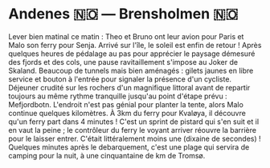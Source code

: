 # Andenes :norway: — Brensholmen :norway:

<!-- 89km / 1121m+ / 1121m- -->

Lever bien matinal ce matin : Theo et Bruno ont leur avion pour Paris et Malo son ferry pour Senja. Arrivé sur l'île, le soleil est enfin de retour ! Après quelques heures de pédalage au pas pour apprécier le paysage démesuré des fjords et des cols, une pause ravitaillement s'impose au Joker de Skaland. Beaucoup de tunnels mais bien aménagés : gilets jaunes en libre service et bouton à l'entrée pour signaler la présence d'un cycliste. Déjeuner crudité sur les rochers d'un magnifique littoral avant de repartir toujours au même rythme tranquille jusqu'au point d'étape prévu : Mefjordbotn. L'endroit n'est pas génial pour planter la tente, alors Malo continue quelques kilomètres. À 3km du ferry pour Kvaløya, il découvre qu'un ferry part dans 4 minutes ! C'est un sprint de pistard qui s'en suit et il en vaut la peine ; le contrôleur du ferry le voyant arriver réouvre la barrière pour le laisser entrer. C'était littéralement moins une (dixaine de secondes) ! Quelques minutes après le debarquement, c'est une plage qui servira de camping pour la nuit, à une cinquantaine de km de Tromsø.

